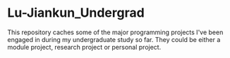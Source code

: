 # Lu-Jiankun_Undergrad
This repository caches some of the major programming projects I've been engaged in during my undergraduate study so far. They could be either a module project, research project or personal project. 
